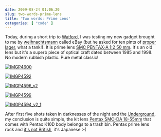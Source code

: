 ```yaml
---
date: 2009-08-24 01:06:20
slug: two-words-prime-lens
title: 'Two words: Prime Lens'
categories: [ "code" ]
---
```


Today, during a short trip to [Watford](http://en.wikipedia.org/wiki/Watford), I was testing my new gadget brought to me by [weihnachtsmann](http://www.finland.de/santaclaus/) called eBay (but he asked for ten pints of [proper lager](http://www.youtube.com/watch?v=hCCzS6vEbaE), what a tank!). It is prime lens [SMC PENTAX-A 1:2 50 mm](http://www.bdimitrov.de/kmp/lenses/primes/normal/A50f2.html). It's an old lens but it's a superb piece of optical craft dated between 1985 and 1998. No modern rubbish plastic. Pure metal classic!







[![IMGP4600](http://farm3.static.flickr.com/2463/3850495624_8ef4857253_s.jpg)](http://www.flickr.com/photos/mloskot/3850495624/)


[![IMGP4592](http://farm3.static.flickr.com/2426/3850495516_c12607b162_s.jpg)](http://www.flickr.com/photos/mloskot/3850495516/)


[![IMGP4596_v2](http://farm3.static.flickr.com/2497/3850495564_b3facda138_s.jpg)](http://www.flickr.com/photos/mloskot/3850495564/)


[![IMGP4599](http://farm4.static.flickr.com/3471/3850495590_7a6b599d6c_s.jpg)](http://www.flickr.com/photos/mloskot/3850495590/)


[![IMGP4594_v2_1](http://farm4.static.flickr.com/3487/3850495542_4d67ed2e70_s.jpg)](http://www.flickr.com/photos/mloskot/3850495542/)





After first five shots taken in darknesses of the night and the [Underground](http://www.tfl.gov.uk/), my conclusion is quite simple, the kit lens [Pentax SMC-DA 18-55mm](http://en.wikipedia.org/wiki/Pentax_K10D) that comes with Pentax K10D body belongs to a trash bin. Pentax prime lens rock and [it's not British](http://www.natgeochannel.co.uk/programmes/britains-greatest-machines), it's Japanese :-)
